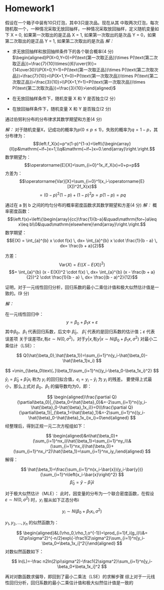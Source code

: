 # Homework1
假设在一个箱子中装有10只灯泡，其中3只是次品。现在从其 中取两次灯泡，每次随机取一个，一种情况采取无放回抽样，一种情况采取放回抽样，定义随机变量如下 X = 0, 如果第一次取出的是正品 X = 1, 如果第一次取出的是次品 Y = 0，如果第二次取出的是正品 Y = 1, 如果第二次取出的是次品 
*解：*
- 求无放回抽样和放回抽样条件下的各个联合概率(4 分) 
$\begin{aligned}P(X=0,Y=0)=P(\text{第一次取正品})\times P(\text{第二次取正品})=\frac{7}{10}\times{{6}\over{9}}={14\over30}\\P(X=0,Y=1)=P(\text{第一次取正品})\times P(\text{第二次取次品})=\frac{7}{10}>\\P(X=1,Y=0)=P(\text{第一次取次品})\times P(\text{第二次取正品})=\frac{3}{10}>\\P(X=1,Y=1)=P(\text{第一次取次品})\times P(\text{第二次取次品})=\frac{3}{10}>\end{aligned}$
 




- 在无放回抽样条件下，随机变量 X 和 Y 是否独立(2 分） 

- 在放回抽样条件下，随机变量 X 和 Y 是否独立(2 分)



通过伯努利分布的分布律求其数学期望和方差(4 分) 

*解：*
对于随机变量X，记成功的概率为$p(0{\leq}p{\leq}1)$，失败的概率为$q=1-p$，其分布律为：
$$\left.f_X(x)=p^x(1-p)^{1-x}=\left\{\begin{array}{ll}p&\mathrm{~if~}x=1,\\q&\mathrm{~if~}x=0.\end{array}\right.\right.$$
数学期望为：
$$\operatorname{E}[X]=\sum_{i=0}^1x_if_X(x)=0+p=p$$
方差为：
$$\operatorname{Var}[X]=\sum_{i=0}^1(x_i-\operatorname{E}[X])^2f_X(x)$$
$$=(0-p)^2(1-p)+(1-p)^2p=p(1-p)=pq$$

通过在 a 到 b 之间的均匀分布的概率密度函数求其数学期望和方差(4 分) 
*解：*
概率密度函数：
$$\left.f(x)=\left\{\begin{array}{cc}\frac{1}{b-a}&\quad\mathrm{for~}a\leq x\leq b\\0&\quad\mathrm{elsewhere}\end{array}\right.\right.$$
数学期望：
$$E(X) = \int_{a}^{b} x \cdot f(x) \, dx= \int_{a}^{b} x \cdot \frac{1}{b - a} \, dx= \frac{b + a}{2}$$


方差：
$$\text{Var}(X) = E((X - E(X))^2)$$ $$= \int_{a}^{b} (x - E(X))^2 \cdot f(x) \, dx= \int_{a}^{b} (x - \frac{b + a}{2})^2 \cdot \frac{1}{b - a} \, dx= \frac{(b - a)^2}{12}$$



证明，对于一元线性回归分析，回归系数的最小二乘估计值和极大似然估计值是一致的。(9 分)

*解：*

在一元线性回归中：
$$y=\beta_0+\beta_1x+\varepsilon $$
其中$\beta_0$、$\beta_1$ 代表回归系数，后文中 $\hat\beta_0$、 $\hat\beta_1$ 代表的是回归系数的估计值；$\varepsilon$ 代表误差项
关于误差项$\varepsilon$,有$\varepsilon\sim N(0,\sigma^2)$，对于$y|x$,有$y|x\sim N(\beta_0+\beta_1x,\sigma^2)$
 对最小二乘估计（LSE）：
 
$$
Q(\hat{\beta_0},\hat{\beta_1})=\sum_{i=1}^n(y_i-\hat{\beta_0}-\hat{\beta_1}x_i)
$$

$$
=\min_{\beta_0\text{、}\beta_1}\sum_{i=1}^n{(y_i-\beta_0-\beta_1x_i)^2}
$$
 $\hat{y}_i=\hat{\beta}_0+\hat{\beta}_1x_i$ 称为 $y_i$ 的回归拟合值，$e_i=y_i-\hat{y}_i$ 为 $y_i$ 的残差。
 要使得上式最小，那么上式对 $\beta_0$、$\beta_1$ 的偏导数均为0，即：

$$
\begin{aligned}\frac{\partial Q}{\partial\beta_0}|_{\beta_0=\hat{\beta}_0}&=-2\sum_{i=1}^n{(y_i-\hat{\beta}_0-\hat{\beta}_1x_i)}=0\\\frac{\partial Q}{\partial\beta_1}|_{\beta_1=\hat{\beta}_1}&=-2\sum_{i=1}^n{(y_i-\hat{\beta}_0-\hat{\beta}_1x_i)x_i}=0\end{aligned}
$$
 经整理后，得到正规一元二次方程组如下：

$$
\begin{aligned}&n\hat{\beta_0}+(\sum_{i=1}^nx_i)\hat{\beta_1}=\sum_{i=1}^ny_i\\&(\sum_{i=1}^nx_i)\hat{\beta_0}+(\sum_{i=1}^nx_i^2)\hat{\beta_1}=\sum_{i=1}^nx_iy_i\end{aligned}
$$
 解得：

$$
\hat{\beta_1}=\frac{\sum_{i=1}^n(x_i-\bar{x})(y_i-\bar{y})}{\sum_{i=1}^n\left(x_i-\bar{x}\right)^2}
$$
 $$\hat{\beta}_0=\bar{y}-\hat{\beta}_1\bar{x}$$

对于极大似然估计（MLE）：
此时，因变量的分布为一个联合密度函数，在假设 $\varepsilon\sim N(0,\sigma^2)$ 时，$y_i$ 服从如下正态分布i

$$
y_i\sim N(\beta_0+\beta_1x_i,\sigma^2)
$$

$y_{1},y_{2},\ldots,y_{n}$ 的似然函数为：

$$
\begin{aligned}&L(\rho_0,\rho_1,o^{-1})=\prod_{i=1}f_i(g_i)\\&=(2\pi\sigma^2)^{-n/2}exp\{-\frac1{2\sigma^2}\sum_{i=1}^n[y_i-\beta_0+\beta_1x_i]^2\}\end{aligned}
$$
 对数似然函数如下：

$$
ln(L)=-\frac n2ln(2\pi\sigma^2)-\frac1{2\sigma^2}\sum_{i=1}^n[y_i-\beta_0+\beta_1x_i]^2
$$

再对对数函数求偏导，即回到了最小二乘法（LSE）的求解步骤
综上对于一元线性回归分析，回归系数的最小二乘估计值和极大似然估计值是一致的


